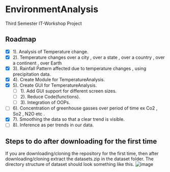 # EnvironmentAnalysis

Third Semester IT-Workshop Project

## Roadmap

- [x] 1). Analysis of Temperature change.  
- [x] 2). Temperature changes over a city , over a state , over a country , over a continent  , over Earth  
- [x] 3). Rainfall Pattern affected due to temperature changes , using precipitation data.  
- [x] 4). Create Module for TemperatureAnalysis.
- [x] 5). Create GUI for TemperatureAnalysis.
  - [ ] 1). Add GUI support for different screen sizes.
  - [ ] 2). Reduce Code(functions).
  - [ ] 3). Integration of OOPs.
- [ ] 6). Concentration of greenhouse gasses over period of time ex Co2 , So2 , N2O etc .  
- [x] 7). Smoothing the data so that a clear trend is visible.  
- [ ] 8). Inference as per trends in our data.

## Steps to do after downloading for the first time

If you are downloading/cloning the repository for the first time, then after downloading/cloning extract the datasets.zip in the dataset folder. The directory structure of dataset should look something like this.
![image](https://user-images.githubusercontent.com/82091385/138997228-b670bc55-15d1-4c29-a2fa-395dc7775eee.png)
